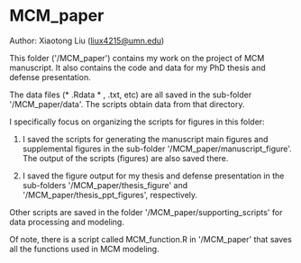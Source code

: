 # MCM_paper

Author: Xiaotong Liu (liux4215@umn.edu)

This folder ('/MCM_paper') contains my work on the project of MCM manuscript. It also contains the code and data for my PhD thesis and defense presentation.

The data files (* .Rdata * , .txt, etc) are all saved in the sub-folder '/MCM_paper/data'. The scripts obtain data from that directory.

I specifically focus on organizing the scripts for figures in this folder: 

1. I saved the scripts for generating the manuscript main figures and supplemental figures in the sub-folder '/MCM_paper/manuscript_figure'. The output of the scripts (figures) are also saved there. 

2. I saved the figure output for my thesis and defense presentation in the sub-folders '/MCM_paper/thesis_figure' and '/MCM_paper/thesis_ppt_figures', respectively.

Other scripts are saved in the folder '/MCM_paper/supporting_scripts' for data processing and modeling.

Of note, there is a script called MCM_function.R in '/MCM_paper' that saves all the functions used in MCM modeling.